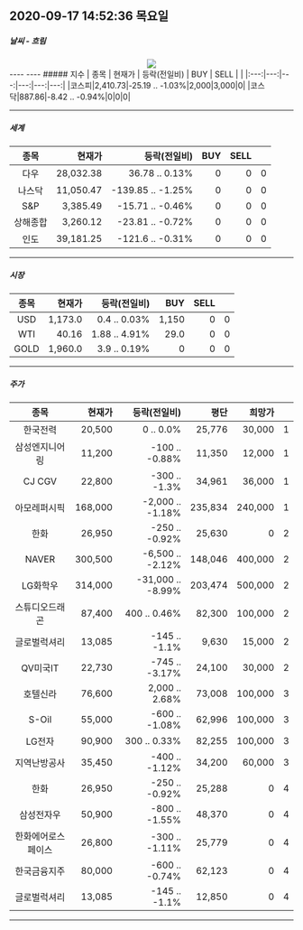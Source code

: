 ##  2020-09-17 14:52:36   목요일 
##### 날씨   -   흐림
<center><img src="../img/naver_weather_week.png"></center>
----
----
##### 지수
| 종목 | 현재가 | 등락(전일비) | BUY | SELL |   |
|:---:|---:|---:|---:|---:|---:|
|코스피|2,410.73|-25.19 .. -1.03%|2,000|3,000|0|
|코스닥|887.86|-8.42 .. -0.94%|0|0|0|

----
##### 세계
| 종목 | 현재가 | 등락(전일비) | BUY | SELL |   |
|:---:|---:|---:|---:|---:|---:|
|다우|28,032.38|36.78 .. 0.13%|0|0|0|
|나스닥|11,050.47|-139.85 .. -1.25%|0|0|0|
|S&P|3,385.49|-15.71 .. -0.46%|0|0|0|
|상해종합|3,260.12|-23.81 .. -0.72%|0|0|0|
|인도|39,181.25|-121.6 .. -0.31%|0|0|0|

----
##### 시장
| 종목 | 현재가 | 등락(전일비) | BUY | SELL |   |
|:---:|---:|---:|---:|---:|---:|
|USD|1,173.0|0.4 .. 0.03%|1,150|0|0|
|WTI|40.16|1.88 .. 4.91%|29.0|0|0|
|GOLD|1,960.0|3.9 .. 0.19%|0|0|0|

----
##### 주가
| 종목 | 현재가 | 등락(전일비) | 평단 | 희망가 | |
|:---:|---:|---:|---:|---:|---:|
|한국전력|20,500|0 .. 0.0%|25,776|30,000|1|
|삼성엔지니어링|11,200|-100 .. -0.88%|11,350|12,000|1|
|CJ CGV|22,800|-300 .. -1.3%|34,961|36,000|1|
|아모레퍼시픽|168,000|-2,000 .. -1.18%|235,834|240,000|1|
|한화|26,950|-250 .. -0.92%|25,630|0|2|
|NAVER|300,500|-6,500 .. -2.12%|148,046|400,000|2|
|LG화학우|314,000|-31,000 .. -8.99%|203,474|500,000|2|
|스튜디오드래곤|87,400|400 .. 0.46%|82,300|100,000|2|
|글로벌럭셔리|13,085|-145 .. -1.1%|9,630|15,000|2|
|QV미국IT|22,730|-745 .. -3.17%|24,100|30,000|2|
|호텔신라|76,600|2,000 .. 2.68%|73,008|100,000|3|
|S-Oil|55,000|-600 .. -1.08%|62,996|100,000|3|
|LG전자|90,900|300 .. 0.33%|82,255|100,000|3|
|지역난방공사|35,450|-400 .. -1.12%|34,200|60,000|3|
|한화|26,950|-250 .. -0.92%|25,288|0|4|
|삼성전자우|50,900|-800 .. -1.55%|48,370|0|4|
|한화에어로스페이스|26,800|-300 .. -1.11%|25,779|0|4|
|한국금융지주|80,000|-600 .. -0.74%|62,123|0|4|
|글로벌럭셔리|13,085|-145 .. -1.1%|12,850|0|4|

----
